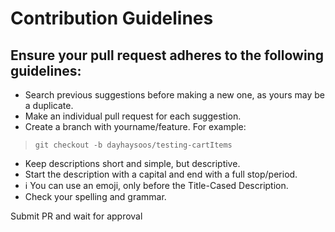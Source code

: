 # Contribution Guidelines

## Ensure your pull request adheres to the following guidelines:

- Search previous suggestions before making a new one, as yours may be a duplicate.
- Make an individual pull request for each suggestion.
- Create a branch with yourname/feature. For example:
> `git checkout -b dayhaysoos/testing-cartItems`

- Keep descriptions short and simple, but descriptive.
- Start the description with a capital and end with a full stop/period.
- ℹ️ You can use an emoji, only before the Title-Cased Description.
- Check your spelling and grammar.

Submit PR and wait for approval
